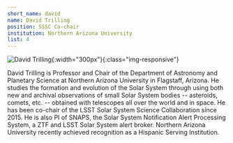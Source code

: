 ```yaml
---
short_name: david
name: David Trilling
position: SSSC Co-chair
institution: Northern Arizona University
list: 4
---
```

![David Trilling](images/trilling_headshot.jpg){:width="300px"}{:class="img-responsive"}

David Trilling is Professor and Chair of the Department of Astronomy and Planetary Science at Northern Arizona University in Flagstaff, Arizona. He studies the formation and evolution of the Solar System through using both new and archival observations of small Solar System bodies -- asteroids, comets, etc. -- obtained with telescopes all over the world and in space. He has been co-chair of the LSST Solar System Science Collaboration since 2015. He is also PI of SNAPS, the Solar System Notification Alert Processing System, a ZTF and LSST Solar System alert broker. Northern Arizona University recently achieved recognition as a Hispanic Serving Institution.
